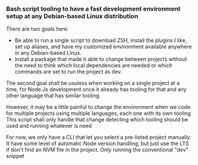 ### Bash script tooling to have a fast development environment setup at any Debian-based Linux distribution

There are two goals here:
 
 - Be able to run a single script to download ZSH, install the plugins I like, set up aliases, and have my customized environment available anywhere in any Debian-based Linux.
 - Install a package that made it able to change between projects without the need to think which local dependencies are needed or which commands are set to run the project as dev.

The second goal shall be usuless when working on a single project at a time, for Node.Js development once it already has tooling for that and any other language that has similar tooling.

However, it may be a little painful to change the environment when we code for multiple projects using multiple languages, each one with its own tooling This script shall only handle that change detecting which tooling should be used and running whatever is need

For now, we only have a CLI that let you select a pre-listed project manually. It have some level of automatic Node version handling, but just use the LTS if don't find an NVM file in the project. Only running the conventional "dev" snippet 